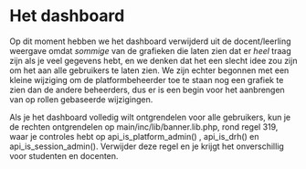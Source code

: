 # Het dashboard

Op dit moment hebben we het dashboard verwijderd uit de docent/leerling weergave omdat _sommige_ van de grafieken die laten zien dat er _heel_ traag zijn als je veel gegevens hebt, en we denken dat het een slecht idee zou zijn om het aan alle gebruikers te laten zien. We zijn echter begonnen met een kleine wijziging om de platformbeheerder toe te staan nog een grafiek te zien dan de andere beheerders, dus er is een begin voor het aanbrengen van op rollen gebaseerde wijzigingen.

Als je het dashboard volledig wilt ontgrendelen voor alle gebruikers, kun je de rechten ontgrendelen op main/inc/lib/banner.lib.php, rond regel 319, waar je controles hebt op api\_is\_platform\_admin\(\) , api\_is\_drh\(\) en api\_is\_session\_admin\(\). Verwijder deze regel en je krijgt het onverschillig voor studenten en docenten.
